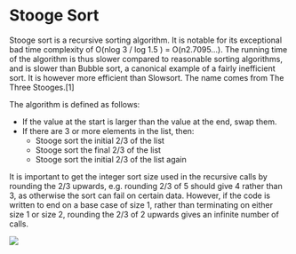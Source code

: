 # Stooge Sort

Stooge sort is a recursive sorting algorithm. It is notable for its exceptional bad time complexity of O(nlog 3 / log 1.5 ) = O(n2.7095...). The running time of the algorithm is thus slower compared to reasonable sorting algorithms, and is slower than Bubble sort, a canonical example of a fairly inefficient sort. It is however more efficient than Slowsort. The name comes from The Three Stooges.[1]

The algorithm is defined as follows:

* If the value at the start is larger than the value at the end, swap them.
* If there are 3 or more elements in the list, then:
    * Stooge sort the initial 2/3 of the list
    * Stooge sort the final 2/3 of the list
    * Stooge sort the initial 2/3 of the list again

It is important to get the integer sort size used in the recursive calls by rounding the 2/3 upwards, e.g. rounding 2/3 of 5 should give 4 rather than 3, as otherwise the sort can fail on certain data. However, if the code is written to end on a base case of size 1, rather than terminating on either size 1 or size 2, rounding the 2/3 of 2 upwards gives an infinite number of calls.

![](https://upload.wikimedia.org/wikipedia/commons/f/f8/Sorting_stoogesort_anim.gif)
